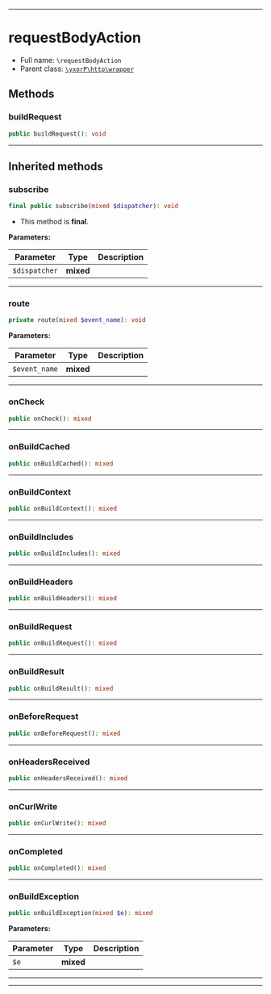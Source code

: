 ***

# requestBodyAction





* Full name: `\requestBodyAction`
* Parent class: [`\yxorP\http\wrapper`](./yxorP/http/wrapper.md)




## Methods


### buildRequest



```php
public buildRequest(): void
```











***


## Inherited methods


### subscribe



```php
final public subscribe(mixed $dispatcher): void
```





* This method is **final**.


**Parameters:**

| Parameter | Type | Description |
|-----------|------|-------------|
| `$dispatcher` | **mixed** |  |




***

### route



```php
private route(mixed $event_name): void
```








**Parameters:**

| Parameter | Type | Description |
|-----------|------|-------------|
| `$event_name` | **mixed** |  |




***

### onCheck



```php
public onCheck(): mixed
```











***

### onBuildCached



```php
public onBuildCached(): mixed
```











***

### onBuildContext



```php
public onBuildContext(): mixed
```











***

### onBuildIncludes



```php
public onBuildIncludes(): mixed
```











***

### onBuildHeaders



```php
public onBuildHeaders(): mixed
```











***

### onBuildRequest



```php
public onBuildRequest(): mixed
```











***

### onBuildResult



```php
public onBuildResult(): mixed
```











***

### onBeforeRequest



```php
public onBeforeRequest(): mixed
```











***

### onHeadersReceived



```php
public onHeadersReceived(): mixed
```











***

### onCurlWrite



```php
public onCurlWrite(): mixed
```











***

### onCompleted



```php
public onCompleted(): mixed
```











***

### onBuildException



```php
public onBuildException(mixed $e): mixed
```








**Parameters:**

| Parameter | Type | Description |
|-----------|------|-------------|
| `$e` | **mixed** |  |




***


***

